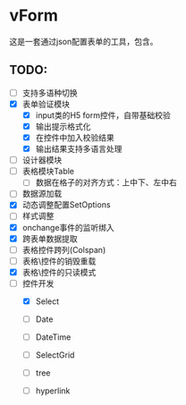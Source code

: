 # vForm
这是一套通过json配置表单的工具，包含。


## TODO: 
* [ ] 支持多语种切换
* [x] 表单验证模块  
    * [x] input类的H5 form控件，自带基础校验  
    * [x] 输出提示格式化  
    * [x] 在控件中加入校验结果  
    * [x] 输出结果支持多语言处理  
* [ ] 设计器模块
* [ ] 表格模块Table
    * [ ] 数据在格子的对齐方式：上中下、左中右
* [ ] 数据源加载
* [x] 动态调整配置SetOptions
* [ ] 样式调整
* [x] onchange事件的监听绑入
* [x] 跨表单数据提取
* [ ] 表格控件跨列(Colspan)
* [ ] 表格\控件的销毁重载
* [x] 表格\控件的只读模式
* [ ] 控件开发
    * [x] Select
    * [ ] Date
    * [ ] DateTime
    * [ ] SelectGrid
    * [ ] tree
    * [ ] hyperlink





